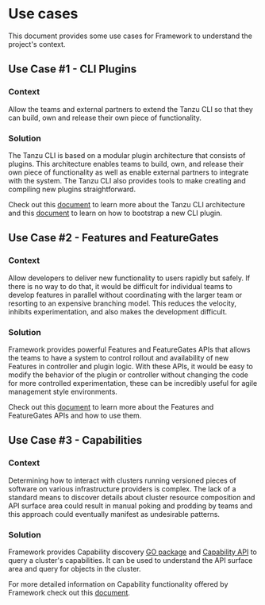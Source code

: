# Use cases

This document provides some use cases for Framework to understand the project's
context.

## Use Case #1 - CLI Plugins

### Context

Allow the teams and external partners to extend the Tanzu CLI so that they can
build, own and release their own piece of functionality.

### Solution

The Tanzu CLI is based on a modular plugin architecture that consists of
plugins. This architecture enables teams to build, own, and release their own
piece of functionality as well as enable external partners to integrate with
the system. The Tanzu CLI also provides tools to make creating and compiling
new plugins straightforward.

Check out this [document](./cli/cli-architecture.md) to learn more about the
Tanzu CLI architecture and this [document](./cli/plugin_implementation_guide.md)
to learn on how to bootstrap a new CLI plugin.

## Use Case #2 - Features and FeatureGates

### Context

Allow developers to deliver new functionality to users rapidly but safely.
If there is no way to do that, it would be difficult for individual teams to
develop features in parallel without coordinating with the larger team or
resorting to an expensive branching model. This reduces the velocity, inhibits
experimentation, and also makes the development difficult.

### Solution

Framework provides powerful Features and FeatureGates APIs that allows the
teams to have a system to control rollout and availability of new Features in
controller and plugin logic. With these APIs, it would be easy to modify the
behavior of the plugin or controller without changing the code for more
controlled experimentation, these can be incredibly useful for agile management
style environments.

Check out this [document](./api-machinery/features-and-featuregates.md) to
learn more about the Features and FeatureGates APIs and how to use them.

## Use Case #3 - Capabilities

### Context

Determining how to interact with clusters running versioned pieces of software
on various infrastructure providers is complex. The lack of a standard means to
discover details about cluster resource composition and API surface area could
result in manual poking and prodding by teams and this approach could
eventually manifest as undesirable patterns.

### Solution

Framework provides Capability discovery [GO package](https://github.com/vmware-tanzu/tanzu-framework/tree/main/pkg/v1/sdk/capabilities/discovery)
and [Capability API](https://github.com/vmware-tanzu/tanzu-framework/blob/main/apis/run/v1alpha1/capability_types.go)
to query a cluster's capabilities. It can be used to understand the API surface
area and query for objects in the cluster.

For more detailed information on Capability functionality offered by Framework
check out this [document](./api-machinery/capability-discovery.md).
